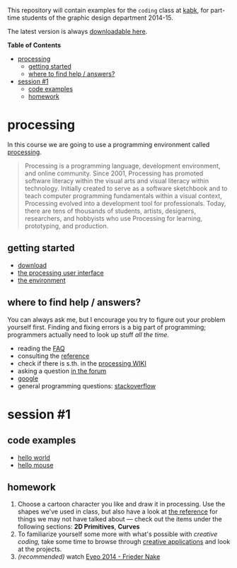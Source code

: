 This repository will contain examples for the `coding` class at [kabk](http://www.kabk.nl), for part-time students of the graphic design department 2014-15.

The latest version is always [downloadable here](https://github.com/freder/kabk-coding/archive/master.zip).

<!-- START doctoc generated TOC please keep comment here to allow auto update -->
<!-- DON'T EDIT THIS SECTION, INSTEAD RE-RUN doctoc TO UPDATE -->
**Table of Contents**

- [processing](#processing)
  - [getting started](#getting-started)
  - [where to find help / answers?](#where-to-find-help--answers)
- [session #1](#session-#1)
  - [code examples](#code-examples)
  - [homework](#homework)

<!-- END doctoc generated TOC please keep comment here to allow auto update -->

# processing
In this course we are going to use a programming environment called [processing](http://processing.org/).

> Processing is a programming language, development environment, and online community. Since 2001, Processing has promoted software literacy within the visual arts and visual literacy within technology. Initially created to serve as a software sketchbook and to teach computer programming fundamentals within a visual context, Processing evolved into a development tool for professionals. Today, there are tens of thousands of students, artists, designers, researchers, and hobbyists who use Processing for learning, prototyping, and production.

## getting started
- [download](https://processing.org/download/?processing)
- [the processing user interface](http://processing.org/tutorials/gettingstarted/)
- [the environment](http://processing.org/reference/environment/)

## where to find help / answers?
You can always ask me, but I encourage you try to figure out your problem yourself first. Finding and fixing errors is a big part of programming; programmers actually need to look up stuff *all the time.*
- reading the [FAQ](https://github.com/processing/processing/wiki/FAQ)
- consulting the [reference](http://processing.org/reference/)
- check if there is s.th. in the [processing WIKI](https://github.com/processing/processing/wiki)
- asking a question [in the forum](http://forum.processing.org/)
- [google](http://www.google.com)
- general programming questions: [stackoverflow](http://www.stackoverflow.com)

# session #1

## code examples
- [hello world](001/code/s001_hello_world/s001_hello_world.pde)
- [hello mouse](001/code/s002_hello_mouse/s002_hello_mouse.pde)

## homework
1. Choose a cartoon character you like and draw it in processing. Use the shapes we've used in class, but also have a look at [the reference](http://processing.org/reference/) for things we may not have talked about — check out the items under the following sections: __2D Primitives__, __Curves__
2. To familiarize yourself some more with what's possible with *creative coding,* take some time to browse through [creative applications](http://www.creativeapplications.net/) and look at the projects.
3. *(recommended)* watch [Eyeo 2014 - Frieder Nake](https://vimeo.com/104315361)